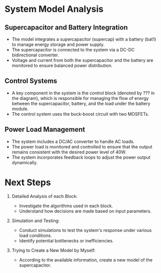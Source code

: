 # System Model Analysis

## Supercapacitor and Battery Integration
- The model integrates a supercapacitor (supercap) with a battery (bat1) to manage energy storage and power supply.
- The supercapacitor is connected to the system via a DC-DC bidirectional converter.
- Voltage and current from both the supercapacitor and the battery are monitored to ensure balanced power distribution.

## Control Systems
- A key component in the system is the control block (denoted by ??? in the diagram), which is responsible for managing the flow of energy between the supercapacitor, battery, and the load under the battery module.
- The control system uses the buck-boost circuit with two MOSFETs.

## Power Load Management
- The system includes a DC/AC converter to handle AC loads.
- The power load is monitored and controlled to ensure that the output remains consistent with the desired power level of 40W.
- The system incorporates feedback loops to adjust the power output dynamically.

# Next Steps

1. Detailed Analysis of each Block:
   - Investigate the algorithms used in each block.
   - Understand how decisions are made based on input parameters.

2. Simulation and Testing:
   - Conduct simulations to test the system's response under various load conditions.
   - Identify potential bottlenecks or inefficiencies.

3. Trying to Create a New Model by Myself:
   - According to the available information, create a new model of the supercapacitor.
